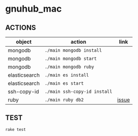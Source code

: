 gnuhub_mac
=================

ACTIONS
---------------

| object           | action                          | link |
| ---------------- | ------------------------------- | ---- |
| mongodb          | `./main mongodb install`        |      |
| mongodb          | `./main mongodb start`          |      |
| mongodb          | `./main mongodb ruby`           |      |
| elasticsearch    | `./main es install`             |      |
| elasticsearch    | `./main es start`               |      |
| ssh-copy-id      | `./main ssh-copy-id install`    |      |
| ruby      	   | `./main ruby db2`    |    [issue](https://github.com/gnuhub/gnuhub_db2/issues/2)  |

TEST
---------------

```
rake test
```